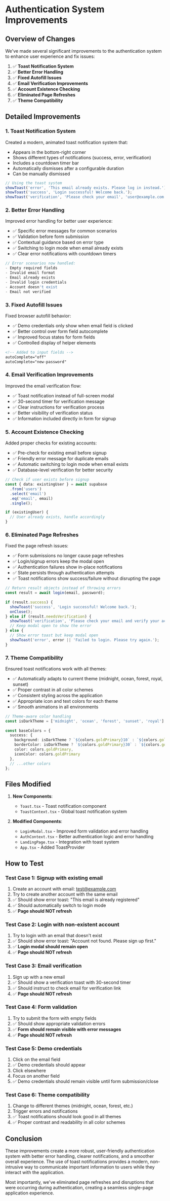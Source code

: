 # Authentication System Improvements

## Overview of Changes

We've made several significant improvements to the authentication system to enhance user experience and fix issues:

1. ✅ **Toast Notification System**
2. ✅ **Better Error Handling**
3. ✅ **Fixed Autofill Issues**
4. ✅ **Email Verification Improvements**
5. ✅ **Account Existence Checking**
6. ✅ **Eliminated Page Refreshes**
7. ✅ **Theme Compatibility**

## Detailed Improvements

### 1. Toast Notification System

Created a modern, animated toast notification system that:
- Appears in the bottom-right corner
- Shows different types of notifications (success, error, verification)
- Includes a countdown timer bar
- Automatically dismisses after a configurable duration
- Can be manually dismissed

```typescript
// Using the toast system
showToast('error', 'This email already exists. Please log in instead.');
showToast('success', 'Login successful! Welcome back.');
showToast('verification', 'Please check your email', 'user@example.com', 30000);
```

### 2. Better Error Handling

Improved error handling for better user experience:
- ✅ Specific error messages for common scenarios
- ✅ Validation before form submission
- ✅ Contextual guidance based on error type
- ✅ Switching to login mode when email already exists
- ✅ Clear error notifications with countdown timers

```typescript
// Error scenarios now handled:
- Empty required fields
- Invalid email format
- Email already exists
- Invalid login credentials
- Account doesn't exist
- Email not verified
```

### 3. Fixed Autofill Issues

Fixed browser autofill behavior:
- ✅ Demo credentials only show when email field is clicked
- ✅ Better control over form field autocomplete
- ✅ Improved focus states for form fields
- ✅ Controlled display of helper elements

```html
<!-- Added to input fields -->
autoComplete="off" 
autoComplete="new-password"
```

### 4. Email Verification Improvements

Improved the email verification flow:
- ✅ Toast notification instead of full-screen modal
- ✅ 30-second timer for verification message
- ✅ Clear instructions for verification process
- ✅ Better visibility of verification status
- ✅ Information included directly in form for signup

### 5. Account Existence Checking

Added proper checks for existing accounts:
- ✅ Pre-check for existing email before signup
- ✅ Friendly error message for duplicate emails
- ✅ Automatic switching to login mode when email exists
- ✅ Database-level verification for better security

```typescript
// Check if user exists before signup
const { data: existingUser } = await supabase
  .from('users')
  .select('email')
  .eq('email', email)
  .single();

if (existingUser) {
  // User already exists, handle accordingly
}
```

### 6. Eliminated Page Refreshes

Fixed the page refresh issues:
- ✅ Form submissions no longer cause page refreshes
- ✅ Login/signup errors keep the modal open
- ✅ Authentication failures show in-place notifications
- ✅ State persists through authentication attempts
- ✅ Toast notifications show success/failure without disrupting the page

```typescript
// Return result objects instead of throwing errors
const result = await login(email, password);
      
if (result.success) {
  showToast('success', 'Login successful! Welcome back.');
  onClose();
} else if (result.needsVerification) {
  showToast('verification', 'Please check your email and verify your account.');
  // Keep modal open to show the error
} else {
  // Show error toast but keep modal open
  showToast('error', error || 'Failed to login. Please try again.');
}
```

### 7. Theme Compatibility

Ensured toast notifications work with all themes:
- ✅ Automatically adapts to current theme (midnight, ocean, forest, royal, sunset)
- ✅ Proper contrast in all color schemes
- ✅ Consistent styling across the application
- ✅ Appropriate icon and text colors for each theme
- ✅ Smooth animations in all environments

```typescript
// Theme-aware color handling
const isDarkTheme = ['midnight', 'ocean', 'forest', 'sunset', 'royal'].includes(currentTheme);
  
const baseColors = {
  success: {
    background: isDarkTheme ? `${colors.goldPrimary}10` : `${colors.goldPrimary}15`,
    borderColor: isDarkTheme ? `${colors.goldPrimary}30` : `${colors.goldPrimary}60`,
    color: colors.goldPrimary,
    iconColor: colors.goldPrimary
  },
  // ...other colors
};
```

## Files Modified

1. **New Components**:
   - `Toast.tsx` - Toast notification component
   - `ToastContext.tsx` - Global toast notification system

2. **Modified Components**:
   - `LoginModal.tsx` - Improved form validation and error handling
   - `AuthContext.tsx` - Better authentication logic and error handling
   - `LandingPage.tsx` - Integration with toast system
   - `App.tsx` - Added ToastProvider

## How to Test

### Test Case 1: Signup with existing email
1. Create an account with email: test@example.com
2. Try to create another account with the same email
3. ✅ Should show error toast: "This email is already registered"
4. ✅ Should automatically switch to login mode
5. ✅ **Page should NOT refresh**

### Test Case 2: Login with non-existent account
1. Try to login with an email that doesn't exist
2. ✅ Should show error toast: "Account not found. Please sign up first."
3. ✅ **Login modal should remain open**
4. ✅ **Page should NOT refresh**

### Test Case 3: Email verification
1. Sign up with a new email
2. ✅ Should show a verification toast with 30-second timer
3. ✅ Should instruct to check email for verification link
4. ✅ **Page should NOT refresh**

### Test Case 4: Form validation
1. Try to submit the form with empty fields
2. ✅ Should show appropriate validation errors
3. ✅ **Form should remain visible with error messages**
4. ✅ **Page should NOT refresh**

### Test Case 5: Demo credentials
1. Click on the email field
2. ✅ Demo credentials should appear
3. Click elsewhere 
4. Focus on another field
5. ✅ Demo credentials should remain visible until form submission/close

### Test Case 6: Theme compatibility
1. Change to different themes (midnight, ocean, forest, etc.)
2. Trigger errors and notifications
3. ✅ Toast notifications should look good in all themes
4. ✅ Proper contrast and readability in all color schemes

## Conclusion

These improvements create a more robust, user-friendly authentication system with better error handling, clearer notifications, and a smoother overall experience. The use of toast notifications provides a modern, non-intrusive way to communicate important information to users while they interact with the application.

Most importantly, we've eliminated page refreshes and disruptions that were occurring during authentication, creating a seamless single-page application experience. 
